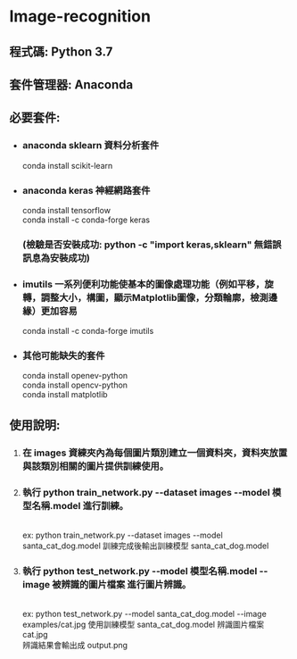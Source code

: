 # Image-recognition

<h2>程式碼: Python 3.7</h2>
<h2>套件管理器: Anaconda</h2>
<h2>必要套件:</h2>
<ul>
<li><h3>anaconda sklearn 資料分析套件</h3>
conda install scikit-learn</li>

<li><h3>anaconda keras 神經網路套件</h3>
conda install tensorflow</br>
conda install -c conda-forge keras</li>

<h3>(檢驗是否安裝成功: python -c "import keras,sklearn" 無錯誤訊息為安裝成功)</h3>

<li><h3>imutils 一系列便利功能使基本的圖像處理功能（例如平移，旋轉，調整大小，構圖，顯示Matplotlib圖像，分類輪廓，檢測邊緣）更加容易</h3>
conda install -c conda-forge imutils</li>

<li><h3>其他可能缺失的套件</h3>
conda install openev-python</br>
conda install opencv-python</br>
conda install matplotlib</li>
</ul>
<h2>使用說明:</h2>
<ol>
<li><h3>在 images 資練夾內為每個圖片類別建立一個資料夾，資料夾放置與該類別相關的圖片提供訓練使用。</h3></li>
  
<li><h3>執行 python train_network.py --dataset images --model 模型名稱.model 進行訓練。</h3></br>
ex: python train_network.py --dataset images --model santa_cat_dog.model 訓練完成後輸出訓練模型 santa_cat_dog.model</li>

<li><h3>執行 python test_network.py --model 模型名稱.model --image 被辨識的圖片檔案 進行圖片辨識。</h3></br>
ex: python test_network.py --model santa_cat_dog.model --image examples/cat.jpg 使用訓練模型 santa_cat_dog.model 辨識圖片檔案 cat.jpg</br>
辨識結果會輸出成 output.png</li>
</ol>
